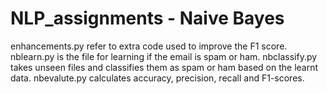 # NLP_assignments - Naive Bayes
enhancements.py refer to extra code used to improve the F1 score.
nblearn.py is the file for learning if the email is spam or ham.
nbclassify.py takes unseen files and classifies them as spam or ham based on the learnt data.
nbevalute.py calculates accuracy, precision, recall and F1-scores.
